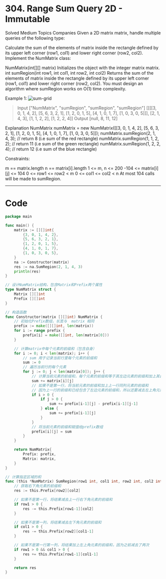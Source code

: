 # 304. Range Sum Query 2D - Immutable
Solved
Medium
Topics
Companies
Given a 2D matrix matrix, handle multiple queries of the following type:

Calculate the sum of the elements of matrix inside the rectangle defined by its upper left corner (row1, col1) and lower right corner (row2, col2).
Implement the NumMatrix class:

NumMatrix(int[][] matrix) Initializes the object with the integer matrix matrix.
int sumRegion(int row1, int col1, int row2, int col2) Returns the sum of the elements of matrix inside the rectangle defined by its upper left corner (row1, col1) and lower right corner (row2, col2).
You must design an algorithm where sumRegion works on O(1) time complexity.


Example 1:
![sum-grid](https://assets.leetcode.com/uploads/2021/03/14/sum-grid.jpg)
> Input
["NumMatrix", "sumRegion", "sumRegion", "sumRegion"]
[[[[3, 0, 1, 4, 2], [5, 6, 3, 2, 1], [1, 2, 0, 1, 5], [4, 1, 0, 1, 7], [1, 0, 3, 0, 5]]], [2, 1, 4, 3], [1, 1, 2, 2], [1, 2, 2, 4]]
Output
[null, 8, 11, 12]

Explanation
NumMatrix numMatrix = new NumMatrix([[3, 0, 1, 4, 2], [5, 6, 3, 2, 1], [1, 2, 0, 1, 5], [4, 1, 0, 1, 7], [1, 0, 3, 0, 5]]);
numMatrix.sumRegion(2, 1, 4, 3); // return 8 (i.e sum of the red rectangle)
numMatrix.sumRegion(1, 1, 2, 2); // return 11 (i.e sum of the green rectangle)
numMatrix.sumRegion(1, 2, 2, 4); // return 12 (i.e sum of the blue rectangle)
 

Constraints:

m == matrix.length
n == matrix[i].length
1 <= m, n <= 200
-104 <= matrix[i][j] <= 104
0 <= row1 <= row2 < m
0 <= col1 <= col2 < n
At most 104 calls will be made to sumRegion.

---

# Code
```go
package main

func main() {
	matrix := [][]int{
		{3, 0, 1, 4, 2},
		{5, 6, 3, 2, 1},
		{1, 2, 0, 1, 5},
		{4, 1, 0, 1, 7},
		{1, 0, 3, 0, 5},
	}
	na := Constructor(matrix)
	res := na.SumRegion(2, 1, 4, 3)
	println(res)
}

// 设计NumMatrix结构，包含Matrix和Prefix两个属性
type NumMatrix struct {
	Matrix [][]int
	Prefix [][]int
}

// 构造函数
func Constructor(matrix [][]int) NumMatrix {
	// 初始化Prefix数组，长宽与	matrix 相同
	prefix := make([][]int, len(matrix))
	for i := range prefix {
		prefix[i] = make([]int, len(matrix[0]))
	}

	// 计算matrix中每个元素的前缀和（包含自身）
	for i := 0; i < len(matrix); i++ {
		// sum 用于记录当前行里每个元素的前缀和
		sum := 0
		// 遍历当前行的每个元素
		for j := 0; j < len(matrix[0]); j++ {
			// 计算当前元素的前缀和，每个元素的前缀和等于其左边元素的前缀和加上其自身
			sum += matrix[i][j]
			// 如果不是第一行，将当前元素的前缀和加上上一行同列元素的前缀和
			// 因为上一行的前缀和已经包含了左边元素的前缀和，所以还要减去左上角元素的前缀和
			if i > 0 {
				if j > 0 {
					sum += prefix[i-1][j] - prefix[i-1][j-1]
				} else {
					sum += prefix[i-1][j]
				}
			}
			// 将当前元素的前缀和赋值给prefix数组
			prefix[i][j] = sum
		}
	}

	return NumMatrix{
		Prefix: prefix,
		Matrix: matrix,
	}
}

// 计算指定区域的和
func (this *NumMatrix) SumRegion(row1 int, col1 int, row2 int, col2 int) int {
	// 获取右下角元素的前缀和
	res := this.Prefix[row2][col2]

	// 如果不是第一行，将结果减去上一行右下角元素的前缀和
	if row1 > 0 {
		res -= this.Prefix[row1-1][col2]
	}

	// 如果不是第一列，将结果减去左下角元素的前缀和
	if col1 > 0 {
		res -= this.Prefix[row2][col1-1]
	}

	// 如果不是第一行第一列，将结果加上左上角元素的前缀和，因为之前减去了两次
	if row1 > 0 && col1 > 0 {
		res += this.Prefix[row1-1][col1-1]
	}

	return res
}
```